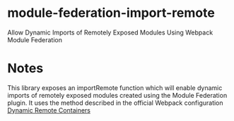 # module-federation-import-remote
Allow Dynamic Imports of Remotely Exposed Modules Using Webpack Module Federation

# Notes
This library exposes an importRemote function which will enable dynamic imports of remotely exposed modules created using the Module Federation plugin. It uses the method described in the official Webpack configuration <a href="https://webpack.js.org/concepts/module-federation/#dynamic-remote-containers" target="_blank">Dynamic Remote Containers</a>
